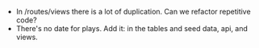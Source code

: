 - In /routes/views there is a lot of duplication. Can we refactor repetitive code?
- There's no date for plays. Add it: in the tables and seed data, api, and views.

